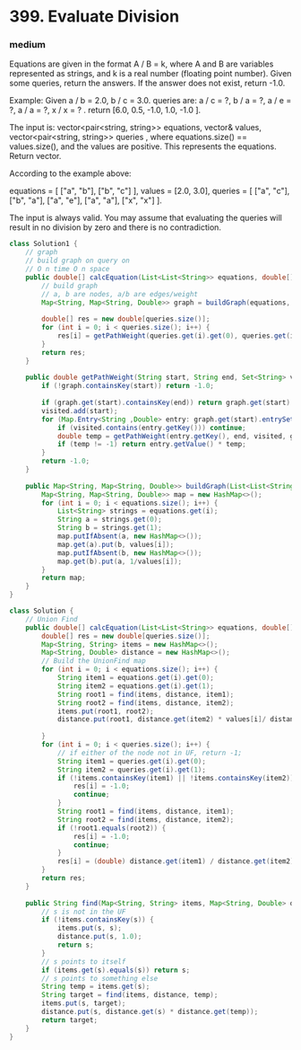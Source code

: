 # 399. Evaluate Division
### medium
Equations are given in the format A / B = k, where A and B are variables represented as strings, and k is a real number (floating point number). Given some queries, return the answers. If the answer does not exist, return -1.0.

Example:
Given a / b = 2.0, b / c = 3.0.
queries are: a / c = ?, b / a = ?, a / e = ?, a / a = ?, x / x = ? .
return [6.0, 0.5, -1.0, 1.0, -1.0 ].

The input is: vector<pair<string, string>> equations, vector<double>& values, vector<pair<string, string>> queries , where equations.size() == values.size(), and the values are positive. This represents the equations. Return vector<double>.

According to the example above:

equations = [ ["a", "b"], ["b", "c"] ],
values = [2.0, 3.0],
queries = [ ["a", "c"], ["b", "a"], ["a", "e"], ["a", "a"], ["x", "x"] ]. 
 

The input is always valid. You may assume that evaluating the queries will result in no division by zero and there is no contradiction.


```Java
class Solution1 {
    // graph
    // build graph on query on 
    // O n time O n space
    public double[] calcEquation(List<List<String>> equations, double[] values, List<List<String>> queries) {
        // build graph
        // a, b are nodes, a/b are edges/weight
        Map<String, Map<String, Double>> graph = buildGraph(equations, values);
        
        double[] res = new double[queries.size()];
        for (int i = 0; i < queries.size(); i++) {
            res[i] = getPathWeight(queries.get(i).get(0), queries.get(i).get(1), new HashSet<>(), graph);
        }
        return res;
    }
    
    public double getPathWeight(String start, String end, Set<String> visited, Map<String, Map<String, Double>> graph) {
        if (!graph.containsKey(start)) return -1.0;
        
        if (graph.get(start).containsKey(end)) return graph.get(start).get(end);
        visited.add(start);
        for (Map.Entry<String ,Double> entry: graph.get(start).entrySet()) {
            if (visited.contains(entry.getKey())) continue;
            double temp = getPathWeight(entry.getKey(), end, visited, graph);
            if (temp != -1) return entry.getValue() * temp;
        }
        return -1.0;
    }
    
    public Map<String, Map<String, Double>> buildGraph(List<List<String>> equations, double[] values) {
        Map<String, Map<String, Double>> map = new HashMap<>();
        for (int i = 0; i < equations.size(); i++) {
            List<String> strings = equations.get(i);
            String a = strings.get(0);
            String b = strings.get(1);
            map.putIfAbsent(a, new HashMap<>());
            map.get(a).put(b, values[i]);
            map.putIfAbsent(b, new HashMap<>());
            map.get(b).put(a, 1/values[i]);    
        }
        return map;
    }
}

class Solution {
    // Union Find
    public double[] calcEquation(List<List<String>> equations, double[] values, List<List<String>> queries) {
        double[] res = new double[queries.size()];
        Map<String, String> items = new HashMap<>();
        Map<String, Double> distance = new HashMap<>();
        // Build the UnionFind map
        for (int i = 0; i < equations.size(); i++) {
            String item1 = equations.get(i).get(0);
            String item2 = equations.get(i).get(1);
            String root1 = find(items, distance, item1);
            String root2 = find(items, distance, item2);
            items.put(root1, root2);
            distance.put(root1, distance.get(item2) * values[i]/ distance.get(item1));
            
        }
        for (int i = 0; i < queries.size(); i++) {
            // if either of the node not in UF, return -1;
            String item1 = queries.get(i).get(0);
            String item2 = queries.get(i).get(1);
            if (!items.containsKey(item1) || !items.containsKey(item2)) {
                res[i] = -1.0;
                continue;
            }
            String root1 = find(items, distance, item1);
            String root2 = find(items, distance, item2);
            if (!root1.equals(root2)) {
                res[i] = -1.0;
                continue;
            }
            res[i] = (double) distance.get(item1) / distance.get(item2);
        }
        return res;
    }
    
    public String find(Map<String, String> items, Map<String, Double> distance, String s) {
        // s is not in the UF
        if (!items.containsKey(s)) {
            items.put(s, s);
            distance.put(s, 1.0);
            return s;
        }
        // s points to itself
        if (items.get(s).equals(s)) return s;
        // s points to something else
        String temp = items.get(s);
        String target = find(items, distance, temp);
        items.put(s, target);
        distance.put(s, distance.get(s) * distance.get(temp));
        return target;
    }
}
```